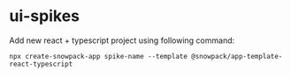 # ui-spikes

Add new react + typescript project using following command:

`npx create-snowpack-app spike-name --template @snowpack/app-template-react-typescript
`